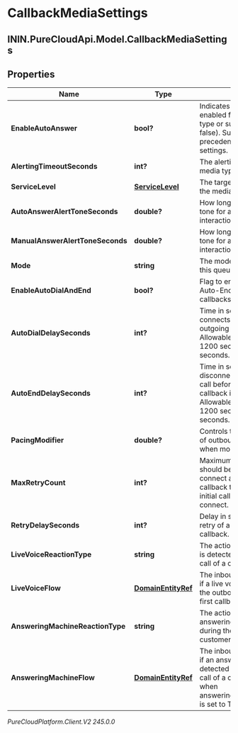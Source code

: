 # CallbackMediaSettings

## ININ.PureCloudApi.Model.CallbackMediaSettings

## Properties

|Name | Type | Description | Notes|
|------------ | ------------- | ------------- | -------------|
| **EnableAutoAnswer** | **bool?** | Indicates if auto-answer is enabled for the given media type or subtype (default is false).  Subtype settings take precedence over media type settings. | [optional] |
| **AlertingTimeoutSeconds** | **int?** | The alerting timeout for the media type, in seconds | [optional] |
| **ServiceLevel** | [**ServiceLevel**](ServiceLevel) | The targeted service level for the media type | [optional] |
| **AutoAnswerAlertToneSeconds** | **double?** | How long to play the alerting tone for an auto-answer interaction | [optional] |
| **ManualAnswerAlertToneSeconds** | **double?** | How long to play the alerting tone for a manual-answer interaction | [optional] |
| **Mode** | **string** | The mode callbacks will use on this queue. | [optional] |
| **EnableAutoDialAndEnd** | **bool?** | Flag to enable Auto-Dial and Auto-End automation for callbacks on this queue. | [optional] |
| **AutoDialDelaySeconds** | **int?** | Time in seconds after agent connects to callback before outgoing call is auto-dialed. Allowable values in range 0 - 1200 seconds. Defaults to 300 seconds. | [optional] |
| **AutoEndDelaySeconds** | **int?** | Time in seconds after agent disconnects from the outgoing call before the encasing callback is auto-ended. Allowable values in range 0 - 1200 seconds. Defaults to 300 seconds. | [optional] |
| **PacingModifier** | **double?** | Controls the maximum number of outbound calls at one time when mode is CustomerFirst. | [optional] |
| **MaxRetryCount** | **int?** | Maximum number of retries that should be attempted to try and connect a customer first callback to a customer when the initial callback attempt did not connect. | [optional] |
| **RetryDelaySeconds** | **int?** | Delay in seconds between each retry of a customer first callback. | [optional] |
| **LiveVoiceReactionType** | **string** | The action to take if a live voice is detected during the outbound call of a customer first callback. | [optional] |
| **LiveVoiceFlow** | [**DomainEntityRef**](DomainEntityRef) | The inbound flow to transfer to if a live voice is detected during the outbound call of a customer first callback. | [optional] |
| **AnsweringMachineReactionType** | **string** | The action to take if an answering machine is detected during the outbound call of a customer first callback. | [optional] |
| **AnsweringMachineFlow** | [**DomainEntityRef**](DomainEntityRef) | The inbound flow to transfer to if an answering machine is detected during the outbound call of a customer first callback when answeringMachineReactionType is set to TransferToFlow. | [optional] |



_PureCloudPlatform.Client.V2 245.0.0_
